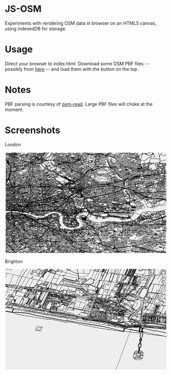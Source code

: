 
JS-OSM
======

Experiments with rendering OSM data in browser on an HTML5 canvas, using
indexedDB for storage.


Usage
=====

Direct your browser to index.html.  Download some OSM PBF files -- possibly from
[here](http://download.geofabrik.de/) -- and load them with the button on the top.


Notes
=====

PBF parsing is courtesy of [osm-read](https://github.com/marook/osm-read).
Large PBF files will choke at the moment.


Screenshots
===========

London

![Screen shot of London](london.jpg)

Brighton 

![Screen shot of Brighton](brighton.jpg)

